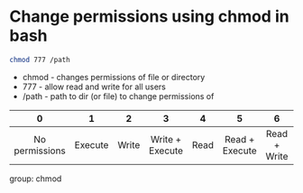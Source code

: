 # Change permissions using chmod in bash

```bash
chmod 777 /path
```

- chmod - changes permissions of file or directory
- 777 - allow read and write for all users
- /path - path to dir (or file) to change permissions of

0 | 1 | 2 | 3 | 4 | 5 | 6 | 7
:---: | :---: | :---: | :---: | :---: | :---: | :---: | :---:
No permissions | Execute | Write | Write + Execute | Read | Read + Execute | Read + Write | Read + Write + Execute

group: chmod
